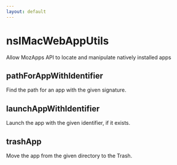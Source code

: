 ```yaml
---
layout: default
---
```


# nsIMacWebAppUtils #

Allow MozApps API to locate and manipulate natively installed apps


## pathForAppWithIdentifier ##

Find the path for an app with the given signature.


## launchAppWithIdentifier ##

Launch the app with the given identifier, if it exists.


## trashApp ##

Move the app from the given directory to the Trash.

